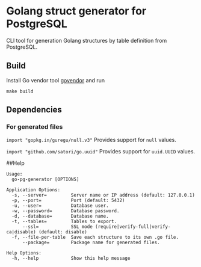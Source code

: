 # Golang struct generator for PostgreSQL

CLI tool for generation Golang structures by table definition from PostgreSQL.

## Build
Install Go vendor tool [govendor](https://github.com/kardianos/govendor) and run
```
make build
```


## Dependencies
### For generated files
`import "gopkg.in/guregu/null.v3"`
Provides support for `null` values.

`import "github.com/satori/go.uuid"`
Provides support for `uuid.UUID` values.

##Help
```
Usage:
  go-pg-generator [OPTIONS]

Application Options:
  -s, --server=         Server name or IP address (default: 127.0.0.1)
  -p, --port=           Port (default: 5432)
  -u, --user=           Database user.
  -w, --password=       Database password.
  -d, --database=       Database name.
  -t, --tables=         Tables to export.
      --ssl=            SSL mode (require|verify-full|verify-ca|disable) (default: disable)
  -f, --file-per-table  Save each structure to its own .go file.
      --package=        Package name for generated files.

Help Options:
  -h, --help            Show this help message
```
